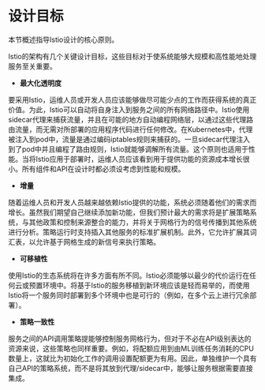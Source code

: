 # 设计目标

本节概述指导Istio设计的核心原则。

Istio的架构有几个关键设计目标，这些目标对于使系统能够大规模和高性能地处理服务至关重要。

- **最大化透明度**

要采用Istio，运维人员或开发人员应该能够做尽可能少点的工作而获得系统的真正价值。为此，Istio可以自动将自身注入到服务之间的所有网络路径中。Istio使用sidecar代理来捕获流量，并且在可能的地方自动编程网络层，以通过这些代理路由流量，而无需对所部署的应用程序代码进行任何修改。在Kubernetes中，代理被注入到pod中，流量是通过编码iptables规则来捕获的。一旦sidecar代理注入到了pod中并且编程了路由规则，Istio就能够调解所有流量。这个原则也适用于性能。当将Istio应用于部署时，运维人员应该看到用于提供功能的资源成本增长很小。所有组件和API在设计时都必须设考虑到性能和规模。

- **增量**

随着运维人员和开发人员越来越依赖Istio提供的功能，系统必须随着他们的需求而增长。虽然我们期望自己继续添加新功能，但我们预计最大的需求将是扩展策略系统，与其他政策和控制来源整合的能力，并将关于网格行为的信号传播到其他系统进行分析。策略运行时支持插入其他服务的标准扩展机制。此外，它允许扩展其词汇表，以允许基于网格生成的新信号来执行策略。

- **可移植性**

使用Istio的生态系统将在许多方面有所不同。Istio必须能够以最少的代价运行在任何云或预置环境中。将基于Istio的服务移植到新环境应该是轻而易举的，而使用Istio将一个服务同时部署到多个环境中也是可行的（例如，在多个云上进行冗余部署）。

- **策略一致性**

服务之间的API调用策略提能够控制服务网格行为，但对于不必在API级别表达的资源来说，这些策略也同样重要。例如，将配额应用到由ML训练任务消耗的CPU数量上，这就比为初始化工作的调用设置配额更为有用。因此，单独维护一个具有自己API的策略系统，而不是将其放到代理/sidecar中，能够让服务根据需要直接集成。
